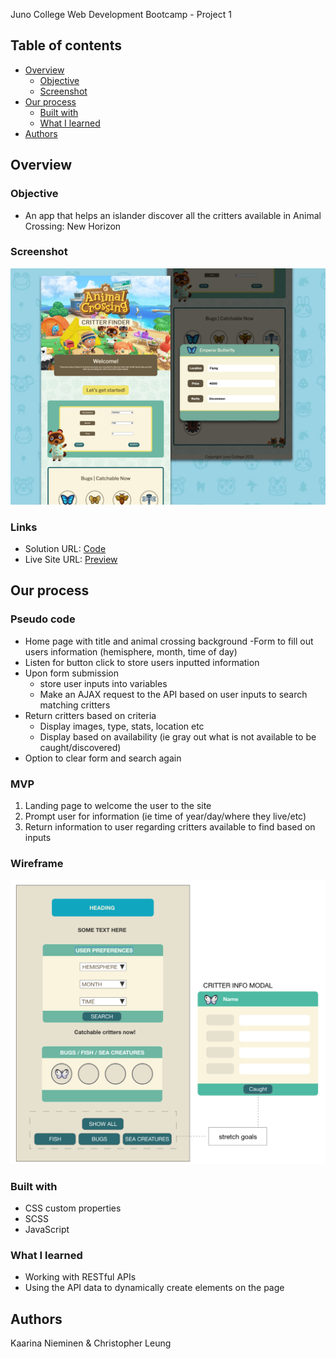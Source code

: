 Juno College Web Development Bootcamp - Project 1

## Table of contents

- [Overview](#overview)
  - [Objective](#the-challenge)
  - [Screenshot](#screenshot)
- [Our process](#our-process)
  - [Built with](#built-with)
  - [What I learned](#what-i-learned)
- [Authors](#authors)

## Overview

### Objective

- An app that helps an islander discover all the critters available in Animal Crossing: New Horizon

### Screenshot

![](screenshots/screenshot.png)

### Links

- Solution URL: [Code](https://github.com/CritterFinder/CritterFinderApp)
- Live Site URL: [Preview](https://critterfinder.github.io/CritterFinderApp/)

## Our process
### Pseudo code
- Home page with title and animal crossing background
-Form to fill out users information (hemisphere, month, time of day)
- Listen for button click to store users inputted information
- Upon form submission
  - store user inputs into variables
  - Make an AJAX request to the API based on user inputs to search matching critters
- Return critters based on criteria 
  - Display images, type, stats, location etc
  - Display based on availability (ie gray out what is not available to be caught/discovered) 
- Option to clear form and search again

### MVP
1. Landing page to welcome the user to the site
2. Prompt user for information (ie time of year/day/where they live/etc)
3. Return information to user regarding critters available to find based on inputs


### Wireframe
![](screenshots/project2_wireframe.png)


### Built with

- CSS custom properties
- SCSS
- JavaScript

### What I learned

- Working with RESTful APIs
- Using the API data to dynamically create elements on the page

## Authors

Kaarina Nieminen & Christopher Leung
